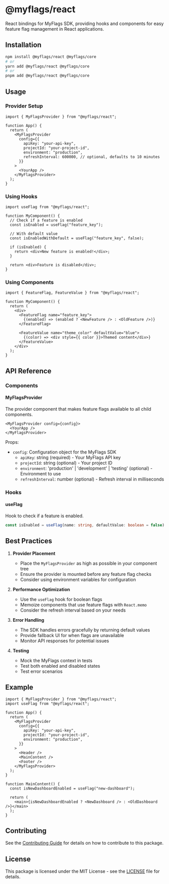 # @myflags/react

React bindings for MyFlags SDK, providing hooks and components for easy feature flag management in React applications.

## Installation

```bash
npm install @myflags/react @myflags/core
# or
yarn add @myflags/react @myflags/core
# or
pnpm add @myflags/react @myflags/core
```

## Usage

### Provider Setup

```tsx
import { MyFlagsProvider } from "@myflags/react";

function App() {
  return (
    <MyFlagsProvider
      config={{
        apiKey: "your-api-key",
        projectId: "your-project-id",
        environment: "production",
        refreshInterval: 600000, // optional, defaults to 10 minutes
      }}
    >
      <YourApp />
    </MyFlagsProvider>
  );
}
```

### Using Hooks

```tsx
import useFlag from "@myflags/react";

function MyComponent() {
  // Check if a feature is enabled
  const isEnabled = useFlag("feature_key");

  // With default value
  const isEnabledWithDefault = useFlag("feature_key", false);

  if (isEnabled) {
    return <div>New feature is enabled!</div>;
  }

  return <div>Feature is disabled</div>;
}
```

### Using Components

```tsx
import { FeatureFlag, FeatureValue } from "@myflags/react";

function MyComponent() {
  return (
    <div>
      <FeatureFlag name="feature_key">
        {(enabled) => (enabled ? <NewFeature /> : <OldFeature />)}
      </FeatureFlag>

      <FeatureValue name="theme_color" defaultValue="blue">
        {(color) => <div style={{ color }}>Themed content</div>}
      </FeatureValue>
    </div>
  );
}
```

## API Reference

### Components

#### MyFlagsProvider

The provider component that makes feature flags available to all child components.

```tsx
<MyFlagsProvider config={config}>
  <YourApp />
</MyFlagsProvider>
```

Props:

- `config`: Configuration object for the MyFlags SDK
  - `apiKey`: string (required) - Your MyFlags API key
  - `projectId`: string (optional) - Your project ID
  - `environment`: 'production' | 'development' | 'testing' (optional) - Environment to use
  - `refreshInterval`: number (optional) - Refresh interval in milliseconds

### Hooks

#### useFlag

Hook to check if a feature is enabled.

```typescript
const isEnabled = useFlag(name: string, defaultValue: boolean = false): boolean;
```

## Best Practices

1. **Provider Placement**

   - Place the `MyFlagsProvider` as high as possible in your component tree
   - Ensure the provider is mounted before any feature flag checks
   - Consider using environment variables for configuration

2. **Performance Optimization**

   - Use the `useFlag` hook for boolean flags
   - Memoize components that use feature flags with `React.memo`
   - Consider the refresh interval based on your needs

3. **Error Handling**

   - The SDK handles errors gracefully by returning default values
   - Provide fallback UI for when flags are unavailable
   - Monitor API responses for potential issues

4. **Testing**
   - Mock the MyFlags context in tests
   - Test both enabled and disabled states
   - Test error scenarios

## Example

```tsx
import { MyFlagsProvider } from "@myflags/react";
import useFlag from "@myflags/react";

function App() {
  return (
    <MyFlagsProvider
      config={{
        apiKey: "your-api-key",
        projectId: "your-project-id",
        environment: "production",
      }}
    >
      <Header />
      <MainContent />
      <Footer />
    </MyFlagsProvider>
  );
}

function MainContent() {
  const isNewDashboardEnabled = useFlag("new-dashboard");

  return (
    <main>{isNewDashboardEnabled ? <NewDashboard /> : <OldDashboard />}</main>
  );
}
```

## Contributing

See the [Contributing Guide](../../CONTRIBUTING.md) for details on how to contribute to this package.

## License

This package is licensed under the MIT License - see the [LICENSE](../../LICENSE) file for details.
